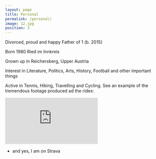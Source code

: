 ```yaml
---
layout: page
title: Personal
permalink: /personal/
image: 12.jpg
position: 3
---
```


Divorced, proud and happy Father of 1 (b. 2015)

Born 1980 Ried im Innkreis

Grown up in Reichersberg, Upper Austria

Interest in Literature, Politics, Arts, History, Football and other important things

Active in Tennis, Hiking, Travelling and Cycling.
See an example of the tremendous footage produced ad the rides:

<iframe src="https://www.youtube.com/embed/0XaO3iTv82Q" frameborder="0" allowfullscreen></iframe>


- and yes, I am on Strava
